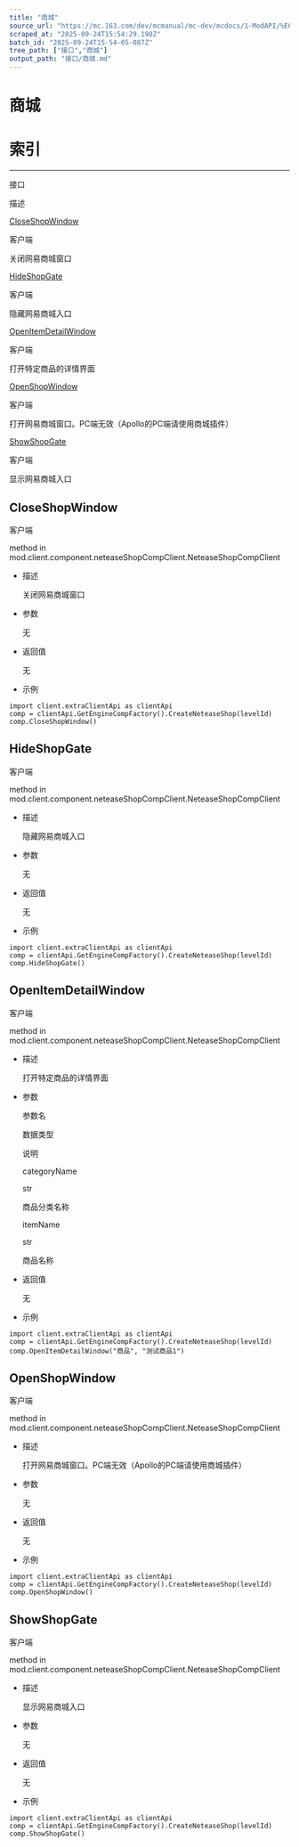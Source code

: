 ```yaml
---
title: "商城"
source_url: "https://mc.163.com/dev/mcmanual/mc-dev/mcdocs/1-ModAPI/%E6%8E%A5%E5%8F%A3/%E5%95%86%E5%9F%8E.html"
scraped_at: "2025-09-24T15:54:29.190Z"
batch_id: "2025-09-24T15-54-05-087Z"
tree_path: ["接口","商城"]
output_path: "接口/商城.md"
---
```


#  商城

#  索引

* * *

接口

描述

[CloseShopWindow](/接口/商城#closeshopwindow)

客户端

关闭网易商城窗口

[HideShopGate](/接口/商城#hideshopgate)

客户端

隐藏网易商城入口

[OpenItemDetailWindow](/接口/商城#openitemdetailwindow)

客户端

打开特定商品的详情界面

[OpenShopWindow](/接口/商城#openshopwindow)

客户端

打开网易商城窗口。PC端无效（Apollo的PC端请使用商城插件）

[ShowShopGate](/接口/商城#showshopgate)

客户端

显示网易商城入口

##  CloseShopWindow

客户端

method in mod.client.component.neteaseShopCompClient.NeteaseShopCompClient

*   描述
    
    关闭网易商城窗口
    
*   参数
    
    无
    
*   返回值
    
    无
    
*   示例
    

```
import client.extraClientApi as clientApi
comp = clientApi.GetEngineCompFactory().CreateNeteaseShop(levelId)
comp.CloseShopWindow()

```

##  HideShopGate

客户端

method in mod.client.component.neteaseShopCompClient.NeteaseShopCompClient

*   描述
    
    隐藏网易商城入口
    
*   参数
    
    无
    
*   返回值
    
    无
    
*   示例
    

```
import client.extraClientApi as clientApi
comp = clientApi.GetEngineCompFactory().CreateNeteaseShop(levelId)
comp.HideShopGate()

```

##  OpenItemDetailWindow

客户端

method in mod.client.component.neteaseShopCompClient.NeteaseShopCompClient

*   描述
    
    打开特定商品的详情界面
    
*   参数
    
    参数名
    
    数据类型
    
    说明
    
    categoryName
    
    str
    
    商品分类名称
    
    itemName
    
    str
    
    商品名称
    
*   返回值
    
    无
    
*   示例
    

```
import client.extraClientApi as clientApi
comp = clientApi.GetEngineCompFactory().CreateNeteaseShop(levelId)
comp.OpenItemDetailWindow("商品", "测试商品1")

```

##  OpenShopWindow

客户端

method in mod.client.component.neteaseShopCompClient.NeteaseShopCompClient

*   描述
    
    打开网易商城窗口。PC端无效（Apollo的PC端请使用商城插件）
    
*   参数
    
    无
    
*   返回值
    
    无
    
*   示例
    

```
import client.extraClientApi as clientApi
comp = clientApi.GetEngineCompFactory().CreateNeteaseShop(levelId)
comp.OpenShopWindow()

```

##  ShowShopGate

客户端

method in mod.client.component.neteaseShopCompClient.NeteaseShopCompClient

*   描述
    
    显示网易商城入口
    
*   参数
    
    无
    
*   返回值
    
    无
    
*   示例
    

```
import client.extraClientApi as clientApi
comp = clientApi.GetEngineCompFactory().CreateNeteaseShop(levelId)
comp.ShowShopGate()

```